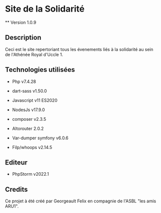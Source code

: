 # Site de la Solidarité

** Version 1.0.9

## Description

Ceci est le site repertoriant tous les évenements liés à la solidarité au sein de l'Athénée Royal d'Uccle 1. 

## Technologies utilisées 

- Php v7.4.28       

- dart-sass v1.50.0

- Javascript v11 ES2020

- NodesJs v17.9.0

- composer v2.3.5

- Altorouter 2.0.2

- Var-dumper symfony v6.0.6

- Filp/whoops v2.14.5

## Editeur
- PhpStorm v2022.1

## Credits 

Ce projet à été créé par Georgeault Felix en compagnie de l'ASBL "les amis ARU1". 
